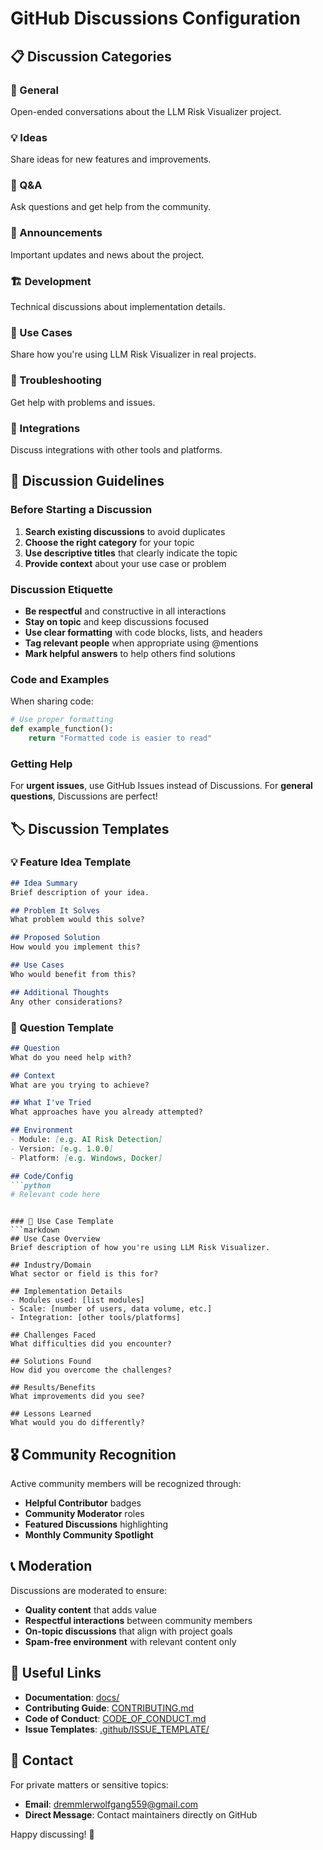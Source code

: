 # GitHub Discussions Configuration

## 📋 Discussion Categories

### 💬 General
Open-ended conversations about the LLM Risk Visualizer project.

### 💡 Ideas
Share ideas for new features and improvements.

### 🙋 Q&A
Ask questions and get help from the community.

### 📢 Announcements
Important updates and news about the project.

### 🏗️ Development
Technical discussions about implementation details.

### 🎯 Use Cases
Share how you're using LLM Risk Visualizer in real projects.

### 🐛 Troubleshooting
Get help with problems and issues.

### 🔌 Integrations
Discuss integrations with other tools and platforms.

## 🎯 Discussion Guidelines

### Before Starting a Discussion
1. **Search existing discussions** to avoid duplicates
2. **Choose the right category** for your topic
3. **Use descriptive titles** that clearly indicate the topic
4. **Provide context** about your use case or problem

### Discussion Etiquette
- **Be respectful** and constructive in all interactions
- **Stay on topic** and keep discussions focused
- **Use clear formatting** with code blocks, lists, and headers
- **Tag relevant people** when appropriate using @mentions
- **Mark helpful answers** to help others find solutions

### Code and Examples
When sharing code:
```python
# Use proper formatting
def example_function():
    return "Formatted code is easier to read"
```

### Getting Help
For **urgent issues**, use GitHub Issues instead of Discussions.
For **general questions**, Discussions are perfect!

## 🏷️ Discussion Templates

### 💡 Feature Idea Template
```markdown
## Idea Summary
Brief description of your idea.

## Problem It Solves
What problem would this solve?

## Proposed Solution
How would you implement this?

## Use Cases
Who would benefit from this?

## Additional Thoughts
Any other considerations?
```

### 🙋 Question Template
```markdown
## Question
What do you need help with?

## Context
What are you trying to achieve?

## What I've Tried
What approaches have you already attempted?

## Environment
- Module: [e.g. AI Risk Detection]
- Version: [e.g. 1.0.0]
- Platform: [e.g. Windows, Docker]

## Code/Config
```python
# Relevant code here
```
```

### 🎯 Use Case Template
```markdown
## Use Case Overview
Brief description of how you're using LLM Risk Visualizer.

## Industry/Domain
What sector or field is this for?

## Implementation Details
- Modules used: [list modules]
- Scale: [number of users, data volume, etc.]
- Integration: [other tools/platforms]

## Challenges Faced
What difficulties did you encounter?

## Solutions Found
How did you overcome the challenges?

## Results/Benefits
What improvements did you see?

## Lessons Learned
What would you do differently?
```

## 🎖️ Community Recognition

Active community members will be recognized through:
- **Helpful Contributor** badges
- **Community Moderator** roles
- **Featured Discussions** highlighting
- **Monthly Community Spotlight**

## 📞 Moderation

Discussions are moderated to ensure:
- **Quality content** that adds value
- **Respectful interactions** between community members
- **On-topic discussions** that align with project goals
- **Spam-free environment** with relevant content only

## 🔗 Useful Links

- **Documentation**: [docs/](../docs/)
- **Contributing Guide**: [CONTRIBUTING.md](../CONTRIBUTING.md)
- **Code of Conduct**: [CODE_OF_CONDUCT.md](../CODE_OF_CONDUCT.md)
- **Issue Templates**: [.github/ISSUE_TEMPLATE/](.github/ISSUE_TEMPLATE/)

## 📧 Contact

For private matters or sensitive topics:
- **Email**: dremmlerwolfgang559@gmail.com
- **Direct Message**: Contact maintainers directly on GitHub

Happy discussing! 🚀